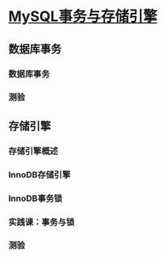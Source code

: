 # [MySQL事务与存储引擎](https://mooc.study.163.com/course/1000081000?tid=2001223004)



## 数据库事务

### 数据库事务

### 测验



## 存储引擎

### 存储引擎概述

### InnoDB存储引擎

### InnoDB事务锁

### 实践课：事务与锁

### 测验